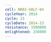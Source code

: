 ```yaml
---
cell: NR02-GOLF-04
cycleYear: 2014
cycle: 23
cycleDate: 2014-23
resistance: 1500000
enlightened: 256000
---
```

